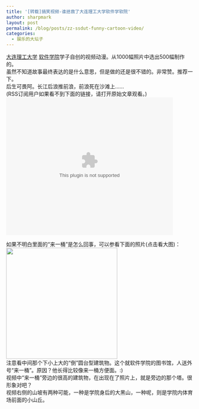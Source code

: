 ```yaml
---
title: '[转载]搞笑视频-谁拯救了大连理工大学软件学软院'
author: sharpmark
layout: post
permalink: /blog/posts/zz-ssdut-funny-cartoon-video/
categories:
  - 娱乐的大坛子
---
```

<a href="http://www.dlut.edu.cn" target="_blank" title="DUT">大连理工大学</a> <a href="http://ssdut.dlut.edu.cn/" target="_blank">软件学院</a>学子自创的视频动漫。从1000幅照片中选出500幅制作的。  
虽然不知道故事最终表达的是什么意思，但是做的还是很不错的。非常赞。推荐一下。  
后生可畏阿。长江后浪推前浪，前浪死在沙滩上……  
(RSS订阅用户如果看不到下面的链接，请打开原始文章观看。)  
<embed src="http://player.youku.com/player.php/sid/XMTg1NjUyMA==/v.swf" allowscriptaccess="sameDomain" quality="high" height="372" width="450">
</embed>

  
如果不明白里面的“来一桶”是怎么回事，可以参看下面的照片(点击看大图)：  
<a href="http://lh4.google.com/image/SharpMark/RKEb8dWFABI/AAAAAAAAAXo/wlGwIpB8Eso/s800/%E5%9B%BE%E4%B9%A6%E9%A6%86.jpg" rel="lightbox"><img src="http://lh4.google.com/image/SharpMark/RKEb8dWFABI/AAAAAAAAAXo/wlGwIpB8Eso/s800/%E5%9B%BE%E4%B9%A6%E9%A6%86.jpg" style="width: 300px" width="300" /></a>  
注意看中间那个下小上大的“倒”圆台型建筑物。这个就软件学院的图书馆，人送外号“来一桶”。原因？他长得比较像来一桶方便面。:)  
视频中“来一桶”旁边的很高的建筑物，在出现在了照片上，就是旁边的那个塔。很形象对吧？  
视频右侧的山坡有两种可能，一种是学院身后的大黑山，一种呢，则是学院内体育场前面的小山丘。